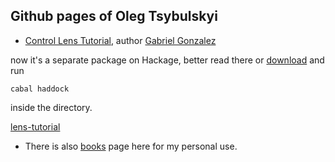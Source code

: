 ## Github pages of Oleg Tsybulskyi

*  [Control Lens Tutorial](http://alogic0.github.io/lens/Control-Lens.html), author [Gabriel Gonzalez](https://twitter.com/GabrielG439/status/612110923008905216)  

now it\'s a separate package on Hackage, better read there or [download](https://github.com/Gabriel439/Haskell-Lens-Tutorial-Library) and run 

`cabal haddock`

inside the directory.

[lens-tutorial](https://hackage.haskell.org/package/lens-tutorial)

*  There is also [books](/books/) page here for my personal use.
